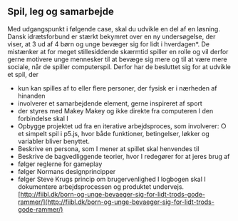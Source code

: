 ## Spil, leg og samarbejde
Med udgangspunkt i følgende case, skal du udvikle en del af en løsning.
Dansk idrætsforbund er stærkt bekymret over en ny undersøgelse, der viser, at 3 ud af 4 børn og unge bevæger sig for lidt i hverdagen*. De mistænker at for meget stillesiddende skærmtid spiller en rolle og vil derfor gerne motivere unge mennesker til at bevæge sig mere og til at være mere sociale, når de spiller computerspil.
Derfor har de besluttet sig for at udvikle et spil, der

* kun kan spilles af to eller flere personer, der fysisk er i nærheden af hinanden
* involverer et samarbejdende element, gerne inspireret af sport
* der styres med Makey Makey og ikke direkte fra computeren
I den forbindelse skal I
* Opbygge projektet ud fra en iterative arbejdsproces, som involverer:
○ et simpelt spil i p5.js, hvor både funktioner, betingelser, løkker og
variabler bliver benyttet.
* Beskrive en persona, som I mener at spillet skal henvendes til
* Beskrive de bagvedliggende teorier, hvor I redegører for at jeres brug af
* følger reglerne for gameplay
* følger Normans designprincipper
* følger Steve Krugs princip om brugervenlighed
I logbogen skal I dokumentere arbejdsprocessen og produktet undervejs.
[http://fiibl.dk/born-og-unge-bevaeger-sig-for-lidt-trods-gode-rammer/](http://fiibl.dk/born-og-unge-bevaeger-sig-for-lidt-trods-gode-rammer/)
